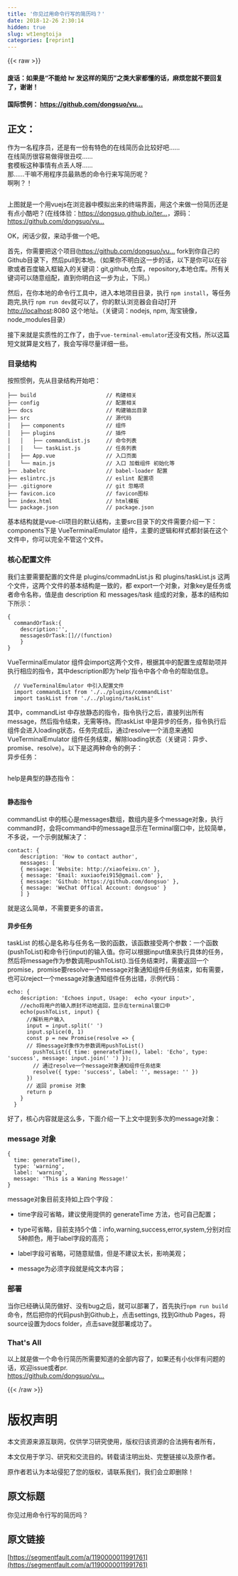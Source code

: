 ```yaml
---
title: '你见过用命令行写的简历吗？' 
date: 2018-12-26 2:30:14
hidden: true
slug: wt1engtoija
categories: [reprint]
---
```


{{< raw >}}

                    
<h4>废话：如果是“不能给 hr 发这样的简历”之类大家都懂的话，麻烦您就不要回复了，谢谢！</h4>
<h4>国际惯例： <a href="https://github.com/dongsuo/vue-terminal-emulator" rel="nofollow noreferrer" target="_blank">https://github.com/dongsuo/vu...</a>
</h4>
<h2 id="articleHeader0">正文：</h2>
<p>作为一名程序员，还是有一份有特色的在线简历会比较好吧……<br>在线简历很容易做得很丑哎……<br>套模板这种事情有点丢人呀……<br>那……干嘛不用程序员最熟悉的命令行来写简历呢？<br>啊咧？！</p>
<p><span class="img-wrap"><img data-src="/img/remote/1460000011991764?w=1092&amp;h=692" src="https://static.alili.tech/img/remote/1460000011991764?w=1092&amp;h=692" alt="" title="" style="cursor: pointer;"></span></p>
<p>上图就是一个用vuejs在浏览器中模拟出来的终端界面，用这个来做一份简历还是有点小酷吧？(在线体验：<a href="https://dongsuo.github.io/terminal-resume-template/" rel="nofollow noreferrer" target="_blank"></a><a href="https://dongsuo.github.io/terminal-resume-template/" rel="nofollow noreferrer" target="_blank">https://dongsuo.github.io/ter...</a>，源码：<a href="https://github.com/dongsuo/vue-terminal-emulator)" rel="nofollow noreferrer" target="_blank">https://github.com/dongsuo/vu...</a></p>
<p>OK，闲话少叙，来动手做一个吧。</p>
<p>首先，你需要把这个项目(<a href="https://github.com/dongsuo/vue-terminal-emulator)" rel="nofollow noreferrer" target="_blank">https://github.com/dongsuo/vu...</a> fork到你自己的Github目录下，然后pull到本地。（如果你不明白这一步的话，以下是你可以在谷歌或者百度输入框输入的关键词：git,github,仓库，repository,本地仓库。所有关键词可以随意组配，直到你明白这一步为止，下同。）</p>
<p>然后，在你本地的命令行工具中，进入本地项目目录，执行 <code>npm install</code>，等任务跑完,执行 <code>npm run dev</code>就可以了，你的默认浏览器会自动打开 <a href="http://localhost" rel="nofollow noreferrer" target="_blank">http://localhost</a>:8080 这个地址。（关键词：nodejs, npm, 淘宝镜像，node_modules目录）</p>
<p>接下来就是实质性的工作了，由于<code>vue-terminal-emulator</code>还没有文档，所以这篇短文就算是文档了，我会写得尽量详细一些。</p>
<h3 id="articleHeader1">目录结构</h3>
<p>按照惯例，先从目录结构开始吧：</p>
<div class="widget-codetool" style="display:none;">
      <div class="widget-codetool--inner">
      <span class="selectCode code-tool" data-toggle="tooltip" data-placement="top" title="" data-original-title="全选"></span>
      <span type="button" class="copyCode code-tool" data-toggle="tooltip" data-placement="top" data-clipboard-text="├── build                      // 构建相关  
├── config                     // 配置相关
├── docs                       // 构建输出目录
├── src                        // 源代码
│   ├── components             // 组件
│   ├── plugins                // 插件
│   │   ├── commandList.js     // 命令列表
│   │   └── taskList.js        // 任务列表
│   ├── App.vue                // 入口页面
│   └── main.js                // 入口 加载组件 初始化等
├── .babelrc                   // babel-loader 配置
├── eslintrc.js                // eslint 配置项
├── .gitignore                 // git 忽略项
├── favicon.ico                // favicon图标
├── index.html                 // html模板
└── package.json               // package.json
" title="" data-original-title="复制"></span>
      <span type="button" class="saveToNote code-tool" data-toggle="tooltip" data-placement="top" title="" data-original-title="放进笔记"></span>
      </div>
      </div><pre class="hljs stylus"><code>├── build                      <span class="hljs-comment">// 构建相关  </span>
├── config                     <span class="hljs-comment">// 配置相关</span>
├── docs                       <span class="hljs-comment">// 构建输出目录</span>
├── src                        <span class="hljs-comment">// 源代码</span>
│   ├── components             <span class="hljs-comment">// 组件</span>
│   ├── plugins                <span class="hljs-comment">// 插件</span>
│   │   ├── commandList<span class="hljs-selector-class">.js</span>     <span class="hljs-comment">// 命令列表</span>
│   │   └── taskList<span class="hljs-selector-class">.js</span>        <span class="hljs-comment">// 任务列表</span>
│   ├── App<span class="hljs-selector-class">.vue</span>                <span class="hljs-comment">// 入口页面</span>
│   └── main<span class="hljs-selector-class">.js</span>                <span class="hljs-comment">// 入口 加载组件 初始化等</span>
├── <span class="hljs-selector-class">.babelrc</span>                   <span class="hljs-comment">// babel-loader 配置</span>
├── eslintrc<span class="hljs-selector-class">.js</span>                <span class="hljs-comment">// eslint 配置项</span>
├── <span class="hljs-selector-class">.gitignore</span>                 <span class="hljs-comment">// git 忽略项</span>
├── favicon<span class="hljs-selector-class">.ico</span>                <span class="hljs-comment">// favicon图标</span>
├── index<span class="hljs-selector-class">.html</span>                 <span class="hljs-comment">// html模板</span>
└── package<span class="hljs-selector-class">.json</span>               <span class="hljs-comment">// package.json</span>
</code></pre>
<p>基本结构就是vue-cli项目的默认结构，主要src目录下的文件需要介绍一下：<br>components下是 VueTerminalEmulator 组件，主要的逻辑和样式都封装在这个文件中，你可以完全不管这个文件。</p>
<h3 id="articleHeader2">核心配置文件</h3>
<p>我们主要需要配置的文件是 plugins/commadnList.js 和 plugins/taskList.js 这两个文件，这两个文件的基本结构是一致的，都 export一个对象，对象key是任务或者命令名称，值是由 description 和 messages/task 组成的对象，基本的结构如下所示：</p>
<div class="widget-codetool" style="display:none;">
      <div class="widget-codetool--inner">
      <span class="selectCode code-tool" data-toggle="tooltip" data-placement="top" title="" data-original-title="全选"></span>
      <span type="button" class="copyCode code-tool" data-toggle="tooltip" data-placement="top" data-clipboard-text="{
  commandOrTask:{
    description:'',
    messagesOrTask:[]//(function)
    }
}
" title="" data-original-title="复制"></span>
      <span type="button" class="saveToNote code-tool" data-toggle="tooltip" data-placement="top" title="" data-original-title="放进笔记"></span>
      </div>
      </div><pre class="hljs clojure"><code>{
  commandOrTask:{
    description:'',
    messagesOrTask:[]//(<span class="hljs-name">function</span>)
    }
}
</code></pre>
<p>VueTerminalEmulator 组件会import这两个文件，根据其中的配置生成帮助项并执行相应的指令，其中description即为'help'指令中各个命令的帮助信息。</p>
<div class="widget-codetool" style="display:none;">
      <div class="widget-codetool--inner">
      <span class="selectCode code-tool" data-toggle="tooltip" data-placement="top" title="" data-original-title="全选"></span>
      <span type="button" class="copyCode code-tool" data-toggle="tooltip" data-placement="top" data-clipboard-text="  // VueTerminalEmulator 中引入配置文件
  import commandList from './../plugins/commandList'
  import taskList from './../plugins/taskList'" title="" data-original-title="复制"></span>
      <span type="button" class="saveToNote code-tool" data-toggle="tooltip" data-placement="top" title="" data-original-title="放进笔记"></span>
      </div>
      </div><pre class="hljs clean"><code>  <span class="hljs-comment">// VueTerminalEmulator 中引入配置文件</span>
  <span class="hljs-keyword">import</span> commandList <span class="hljs-keyword">from</span> <span class="hljs-string">'./../plugins/commandList'</span>
  <span class="hljs-keyword">import</span> taskList <span class="hljs-keyword">from</span> <span class="hljs-string">'./../plugins/taskList'</span></code></pre>
<p>其中，commandList 中存放静态的指令，指令执行之后，直接列出所有 message，然后指令结束，无需等待。而taskList 中是异步的任务，指令执行后组件会进入loading状态，任务完成后，通过resolve一个消息来通知VueTerminalEmulator 组件任务结束，解除loading状态（关键词：异步、promise、resolve）。以下是这两种命令的例子：<br>异步任务：</p>
<p><span class="img-wrap"><img data-src="/img/remote/1460000011991765?w=1044&amp;h=562" src="https://static.alili.tech/img/remote/1460000011991765?w=1044&amp;h=562" alt="" title="" style="cursor: pointer;"></span></p>
<p>help是典型的静态指令：</p>
<p><span class="img-wrap"><img data-src="/img/remote/1460000011991766?w=1010&amp;h=780" src="https://static.alili.tech/img/remote/1460000011991766?w=1010&amp;h=780" alt="" title="" style="cursor: pointer;"></span></p>
<h4>静态指令</h4>
<p>commandList 中的核心是messages数组，数组内是多个message对象，执行command时，会将command中的message显示在Terminal窗口中，比较简单，不多说，一个示例就解决了：</p>
<div class="widget-codetool" style="display:none;">
      <div class="widget-codetool--inner">
      <span class="selectCode code-tool" data-toggle="tooltip" data-placement="top" title="" data-original-title="全选"></span>
      <span type="button" class="copyCode code-tool" data-toggle="tooltip" data-placement="top" data-clipboard-text="contact: {
    description: 'How to contact author',
    messages: [
    { message: 'Website: http://xiaofeixu.cn' },
    { message: 'Email: xuxiaofei915@gmail.com' },
    { message: 'Github: https://github.com/dongsuo' },
    { message: 'WeChat Offical Account: dongsuo' }
    ] }" title="" data-original-title="复制"></span>
      <span type="button" class="saveToNote code-tool" data-toggle="tooltip" data-placement="top" title="" data-original-title="放进笔记"></span>
      </div>
      </div><pre class="hljs css"><code><span class="hljs-selector-tag">contact</span>: {
    <span class="hljs-attribute">description</span>: <span class="hljs-string">'How to contact author'</span>,
    messages: [
    { message: <span class="hljs-string">'Website: http://xiaofeixu.cn'</span> },
    { <span class="hljs-attribute">message</span>: <span class="hljs-string">'Email: xuxiaofei915@gmail.com'</span> },
    { <span class="hljs-attribute">message</span>: <span class="hljs-string">'Github: https://github.com/dongsuo'</span> },
    { <span class="hljs-attribute">message</span>: <span class="hljs-string">'WeChat Offical Account: dongsuo'</span> }
    ] }</code></pre>
<p>就是这么简单，不需要更多的语言。</p>
<h4>异步任务</h4>
<p>taskList 的核心是名称与任务名一致的函数，该函数接受两个参数：一个函数(pushToList)和命令行(input)的输入值。你可以根据input值来执行具体的任务，然后将message作为参数调用pushToList().当任务结束时，需要返回一个promise，promise要resolve一个message对象通知组件任务结束，如有需要，也可以reject一个message对象通知组件任务出错，示例代码：</p>
<div class="widget-codetool" style="display:none;">
      <div class="widget-codetool--inner">
      <span class="selectCode code-tool" data-toggle="tooltip" data-placement="top" title="" data-original-title="全选"></span>
      <span type="button" class="copyCode code-tool" data-toggle="tooltip" data-placement="top" data-clipboard-text="echo: {
    description: 'Echoes input, Usage:  echo <your input>',
    //echo将用户的输入原封不动地返回，显示在terminal窗口中
    echo(pushToList, input) {
      //解析用户输入
      input = input.split(' ')
      input.splice(0, 1)
      const p = new Promise(resolve => {
      // 将message对象作为参数调用pushToList()
        pushToList({ time: generateTime(), label: 'Echo', type: 'success', message: input.join(' ') });
        // 通过resolve一个message对象通知组件任务结束
        resolve({ type: 'success', label: '', message: '' })
      })
      // 返回 promise 对象
      return p
    }
  }" title="" data-original-title="复制"></span>
      <span type="button" class="saveToNote code-tool" data-toggle="tooltip" data-placement="top" title="" data-original-title="放进笔记"></span>
      </div>
      </div><pre class="hljs groovy"><code><span class="hljs-string">echo:</span> {
<span class="hljs-symbol">    description:</span> <span class="hljs-string">'Echoes input, Usage:  echo &lt;your input&gt;'</span>,
    <span class="hljs-comment">//echo将用户的输入原封不动地返回，显示在terminal窗口中</span>
    echo(pushToList, input) {
      <span class="hljs-comment">//解析用户输入</span>
      input = input.split(<span class="hljs-string">' '</span>)
      input.splice(<span class="hljs-number">0</span>, <span class="hljs-number">1</span>)
      const p = <span class="hljs-keyword">new</span> Promise(resolve =&gt; {
      <span class="hljs-comment">// 将message对象作为参数调用pushToList()</span>
        pushToList({ <span class="hljs-string">time:</span> generateTime(), <span class="hljs-string">label:</span> <span class="hljs-string">'Echo'</span>, <span class="hljs-string">type:</span> <span class="hljs-string">'success'</span>, <span class="hljs-string">message:</span> input.join(<span class="hljs-string">' '</span>) });
        <span class="hljs-comment">// 通过resolve一个message对象通知组件任务结束</span>
        resolve({ <span class="hljs-string">type:</span> <span class="hljs-string">'success'</span>, <span class="hljs-string">label:</span> <span class="hljs-string">''</span>, <span class="hljs-string">message:</span> <span class="hljs-string">''</span> })
      })
      <span class="hljs-comment">// 返回 promise 对象</span>
      <span class="hljs-keyword">return</span> p
    }
  }</code></pre>
<p>好了，核心内容就是这么多，下面介绍一下上文中提到多次的message对象：</p>
<h3 id="articleHeader3">message 对象</h3>
<div class="widget-codetool" style="display:none;">
      <div class="widget-codetool--inner">
      <span class="selectCode code-tool" data-toggle="tooltip" data-placement="top" title="" data-original-title="全选"></span>
      <span type="button" class="copyCode code-tool" data-toggle="tooltip" data-placement="top" data-clipboard-text="{ 
  time: generateTime(), 
  type: 'warning',
  label: 'warning',
  message: 'This is a Waning Message!' 
}
" title="" data-original-title="复制"></span>
      <span type="button" class="saveToNote code-tool" data-toggle="tooltip" data-placement="top" title="" data-original-title="放进笔记"></span>
      </div>
      </div><pre class="hljs css"><code>{ 
  <span class="hljs-attribute">time</span>: <span class="hljs-built_in">generateTime</span>(), 
  type: <span class="hljs-string">'warning'</span>,
  label: <span class="hljs-string">'warning'</span>,
  message: <span class="hljs-string">'This is a Waning Message!'</span> 
}
</code></pre>
<p>message对象目前支持如上四个字段：</p>
<ul>
<li><p>time字段可省略，建议使用提供的 generateTime 方法，也可自己配置；</p></li>
<li><p>type可省略，目前支持5个值：info,warning,success,error,system,分别对应5种颜色，用于label字段的高亮；</p></li>
<li><p>label字段可省略，可随意赋值，但是不建议太长，影响美观；</p></li>
<li><p>message为必须字段就是纯文本内容；</p></li>
</ul>
<h3 id="articleHeader4">部署</h3>
<p>当你已经确认简历做好、没有bug之后，就可以部署了，首先执行<code>npm run build</code>命令，然后把你的代码push到Github上，点击settings, 找到Github Pages，将source设置为docs folder，点击save就部署成功了。</p>
<h3 id="articleHeader5">That's All</h3>
<p>以上就是做一个命令行简历所需要知道的全部内容了，如果还有小伙伴有问题的话，欢迎issue或者pr.<br><a href="https://github.com/dongsuo/vue-terminal-emulator" rel="nofollow noreferrer" target="_blank">https://github.com/dongsuo/vu...</a></p>

                
{{< /raw >}}

# 版权声明
本文资源来源互联网，仅供学习研究使用，版权归该资源的合法拥有者所有，

本文仅用于学习、研究和交流目的。转载请注明出处、完整链接以及原作者。

原作者若认为本站侵犯了您的版权，请联系我们，我们会立即删除！

## 原文标题
你见过用命令行写的简历吗？

## 原文链接
[https://segmentfault.com/a/1190000011991761](https://segmentfault.com/a/1190000011991761)

